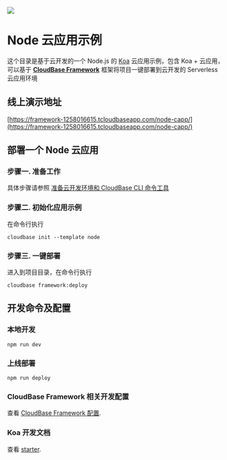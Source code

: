 <a href="https://github.com/TencentCloudBase/cloudbase-templates"><img src="https://main.qcloudimg.com/raw/82da2591cd2aed610d7f91f9dd881930.png"></a>

# Node 云应用示例

这个目录是基于云开发的一个 Node.js 的 [Koa](https://koa.bootcss.com/) 云应用示例，包含 Koa + 云应用，可以基于 **[CloudBase Framework](https://github.com/TencentCloudBase/cloudbase-framework)** 框架将项目一键部署到云开发的 Serverless 云应用环境

## 线上演示地址

[https://framework-1258016615.tcloudbaseapp.com/node-capp/](https://framework-1258016615.tcloudbaseapp.com/node-capp/)

## 部署一个 Node 云应用

### 步骤一. 准备工作

具体步骤请参照 [准备云开发环境和 CloudBase CLI 命令工具](https://github.com/TencentCloudBase/cloudbase-framework/blob/master/CLI_GUIDE.md)

### 步骤二. 初始化应用示例

在命令行执行

```
cloudbase init --template node
```

### 步骤三. 一键部署

进入到项目目录，在命令行执行

```
cloudbase framework:deploy
```

## 开发命令及配置

### 本地开发

```
npm run dev
```

### 上线部署

```
npm run deploy
```

### CloudBase Framework 相关开发配置

查看 [CloudBase Framework 配置](https://github.com/TencentCloudBase/cloudbase-framework).

### Koa 开发文档

查看 [starter](https://koa.bootcss.com/#application).

